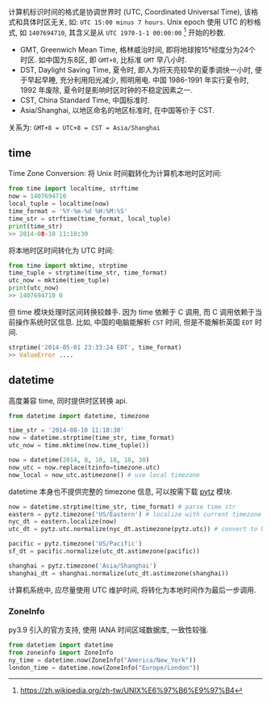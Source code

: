 计算机标识时间的格式是协调世界时 (UTC, Coordinated Universal Time), 该格式和具体时区无关, 如: `UTC 15:00 minus 7 hours`. Unix epoch 使用 UTC 的秒格式, 如 `1407694710`, 其含义是从 `UTC 1970-1-1 00:00:00` [^1] 开始的秒数.

- GMT, Greenwich Mean Time, 格林威治时间, 即将地球按15°经度分为24个时区. 如中国为东8区, 即 `GMT+8`, 比标准 `GMT` 早八小时.
- DST, Daylight Saving Time, 夏令时, 即人为将天亮较早的夏季调快一小时, 便于早起早睡, 充分利用阳光减少, 照明用电. 中国 1986-1991 年实行夏令时, 1992 年废除, 夏令时是影响时区时钟的不稳定因素之一.
- CST, China Standard Time, 中国标准时. 
- Asia/Shanghai, 以地区命名的地区标准时, 在中国等价于 CST. 

关系为: `GMT+8 = UTC+8 = CST = Asia/Shanghai`

[^1]: https://zh.wikipedia.org/zh-tw/UNIX%E6%97%B6%E9%97%B4

## time

Time Zone Conversion: 将 Unix 时间戳转化为计算机本地时区时间:

```python
from time import localtime, strftime
now = 1407694710
local_tuple = localtime(now)
time_format = '%Y-%m-%d %H:%M:%S'
time_str = strftime(time_format, local_tuple)
print(time_str)
>> 2014-08-10 11:18:30
```

将本地时区时间转化为 UTC 时间:
```python
from time import mktime, strptime
time_tuple = strptime(time_str, time_format)
utc_now = mktime(tiem_tuple)
print(utc_now)
>> 1407694710 0
```

但 time 模块处理时区间转换较棘手. 因为 time 依赖于 C 调用, 而 C 调用依赖于当前操作系统时区信息. 比如, 中国的电脑能解析 `CST` 时间, 但是不能解析英国 `EDT` 时间.

```python
strptime('2014-05-01 23:33:24 EDT', time_format)
>> ValueError ....
```

## datetime

高度兼容 time, 同时提供时区转换 api.

```python
from datetime import datetime, timezone

time_str = '2014-08-10 11:18:30'
now = datetime.strptime(time_str, time_format)
utc_now = time.mktime(now.time_tuple())

now = datetime(2014, 8, 10, 18, 18, 30) 
now_utc = now.replace(tzinfo=timezone.utc)
now_local = now_utc.astimezone() # use local timezone
```

datetime 本身也不提供完整的 timezone 信息, 可以按需下载 [pytz](https://pypi.python.org/pypi/pytz/) 模块.

```python
now = datetime.strptime(time_str, time_format) # parse time str
eastern = pytz.timezone('US/Eastern') # localize with current timezone
nyc_dt = eastern.localize(now)
utc_dt = pytz.utc.normalize(nyc_dt.astimezone(pytz.utc)) # convert to UTC

pacific = pytz.timezone('US/Pacific')
sf_dt = pacific.normalize(utc_dt.astimezone(pacific))

shanghai = pytz.timezone('Asia/Shanghai')
shanghai_dt = shanghai.normalize(utc_dt.astimezone(shanghai))
```

计算机系统中, 应尽量使用 UTC 维护时间, 将转化为本地时间作为最后一步调用.

### ZoneInfo

py3.9 引入的官方支持, 使用 IANA 时间区域数据库, 一致性较强.

```python
from datetiem import datetime
from zoneinfo import ZoneInfo
ny_time = datetime.now(ZoneInfo("America/New_York"))
london_time = datetime.now(ZoneInfo("Europe/London"))
```